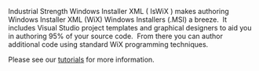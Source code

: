 Industrial Strength Windows Installer XML ( IsWiX ) makes authoring Windows Installer XML (WiX) Windows Installers (.MSI) a breeze.  It includes Visual Studio project templates and graphical designers to aid you in authoring 95% of your source code.  From there you can author additional code using standard WiX programming techniques.

Please see our [tutorials](https://github.com/iswix-llc/iswix-tutorials) for more information.
